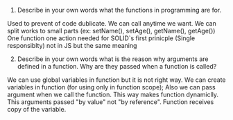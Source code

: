 1. Describe in your own words what the functions in programming are for.

Used to prevent of code dublicate.
We can call anytime we want. 
We can split works to small parts (ex: setName(), setAge(), getName(), getAge())
One function one action needed for SOLID`s first prinicple (Single responsiblty) not in JS but the same meaning

2. Describe in your own words what is the reason why arguments are defined in a function. Why are they passed when a function is called?

We can use global variables in function but it is not right way.
We can create variables in function (for using only in function scope);
Also we can pass argument when we call the function. This way makes function dynamiclly.
This arguments passed "by value" not "by reference". Function receives copy of the variable.

